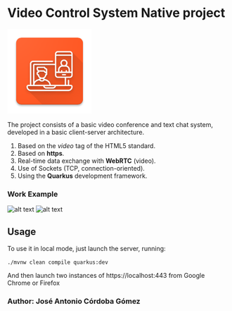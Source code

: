 # Video Control System Native project

![](images/videoConference.png)

The project consists of a basic video conference and text chat system, developed in a basic client-server architecture.

1. Based on the *video* tag of the HTML5 standard.
2. Based on **https**.
3. Real-time data exchange with **WebRTC** (video).
4. Use of Sockets (TCP, connection-oriented).
5. Using the **Quarkus** development framework.


### Work Example


![alt text](https://user-images.githubusercontent.com/14912971/86584847-d139c080-bf85-11ea-91cd-f9ad17d12939.png "Deployed!")
![alt text](https://user-images.githubusercontent.com/14912971/86584837-ce3ed000-bf85-11ea-832e-cec1acc10762.png "Calling from OS X to android Device")

## Usage
To use it in local mode, just launch the server, running:
```
./mvnw clean compile quarkus:dev
```
And then launch two instances of https://localhost:443
from Google Chrome or Firefox

### Author: José Antonio Córdoba Gómez